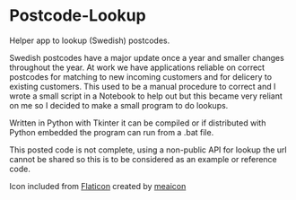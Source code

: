 # Postcode-Lookup
Helper app to lookup (Swedish) postcodes.

Swedish postcodes have a major update once a year and smaller changes throughout the year.
At work we have applications reliable on correct postcodes for matching to new incoming customers and for delicery to existing customers.
This used to be a manual procedure to correct and I wrote a small script in a Notebook to help out but this became very reliant on me so I decided to make a small program to do lookups.

Written in Python with Tkinter it can be compiled or if distributed with Python embedded the program can run from a .bat file.

This posted code is not complete, using a non-public API for lookup the url cannot be shared so this is to be considered as an example or reference code.

Icon included from <a href="https://www.flaticon.com/free-icons/fetch">Flaticon</a> created by <a href="https://www.flaticon.com/authors/meaicon">meaicon</a>
